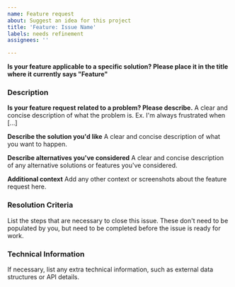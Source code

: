 ```yaml
---
name: Feature request
about: Suggest an idea for this project
title: 'Feature: Issue Name'
labels: needs refinement
assignees: ''

---
```


**Is your feature applicable to a specific solution? Please place it in the title where it currently says "Feature"**

### Description
**Is your feature request related to a problem? Please describe.**
A clear and concise description of what the problem is. Ex. I'm always frustrated when [...]

**Describe the solution you'd like**
A clear and concise description of what you want to happen.

**Describe alternatives you've considered**
A clear and concise description of any alternative solutions or features you've considered.

**Additional context**
Add any other context or screenshots about the feature request here.

### Resolution Criteria
List the steps that are necessary to close this issue. These don't need to be populated by you, but need to be completed before the issue is ready for work.

### Technical Information
If necessary, list any extra technical information, such as external data structures or API details.
